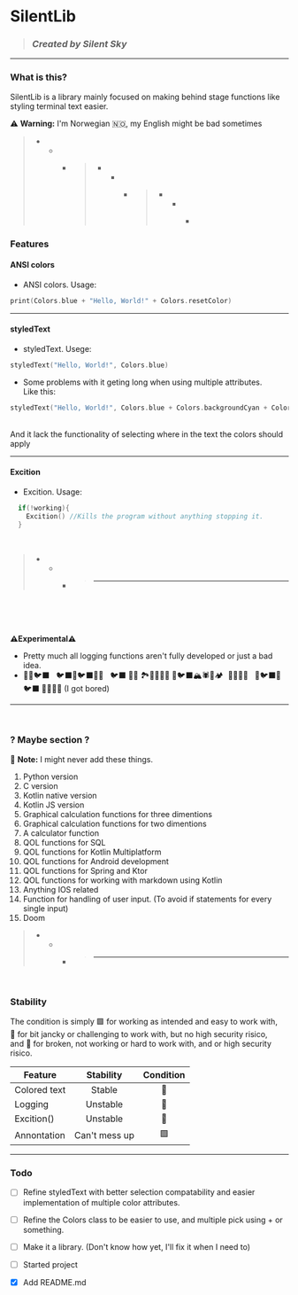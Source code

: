 # SilentLib
> ### *Created by Silent Sky*
---
### What is this?
SilentLib is a library mainly focused on making behind stage functions like styling terminal text easier.

 :warning: **Warning:** I'm Norwegian :norway:, my English might be bad sometimes
 
> - - - > - - - > - - - >


### Features
#### ANSI colors
* ANSI colors. Usage:
```Kotlin
print(Colors.blue + "Hello, World!" + Colors.resetColor)
```

---

#### styledText
* styledText. Usege:
``` Kotlin
styledText("Hello, World!", Colors.blue)
```
  - Some problems with it geting long when using multiple attributes. <br>
  Like this:
``` Kotlin
styledText("Hello, World!", Colors.blue + Colors.backgroundCyan + Colors.bold + Colors.italic + Colors.underline)
```
<br>
  And it lack the functionality of selecting where in the text the colors should apply
  
  ---
#### Excition

* Excition. Usage:
``` Kotlin
  if(!working){
    Excition() //Kills the program without anything stopping it.
  }
```

<br>

> - - - > - - -

<br>

<br><br>
**⚠️Experimental⚠️**
* Pretty much all logging functions aren't fully developed or just a bad idea.
* 🌲🌳🐦‍⬛ &nbsp; 🐦‍⬛💐🐦‍⬛🌲🌲 &nbsp; 🐦‍⬛ 🌲🦡 🏞🌳💐🌳🐌 🌲🐦‍⬛🏔🕷🌳🏕 &nbsp;🌲🧸🌲🌳 &nbsp; 🌲🐦‍⬛🌳 🐦‍⬛ 🌲🦊🌳💐 (I got bored)
---
<br>

### ? Maybe section ?

:memo: **Note:** I might never add these things.
1. Python version
2. C version
3. Kotlin native version
4. Kotlin JS version
5. Graphical calculation functions for three dimentions
6. Graphical calculation functions for two dimentions
7. A calculator function
8. QOL functions for SQL
9. QOL functions for Kotlin Multiplatform
10. QOL functions for Android development
12. QOL functions for Spring and Ktor
13. QOL functions for working with markdown using Kotlin
14. Anything IOS related
15. Function for handling of user input. (To avoid if statements for every single input)
16. Doom
 
> - - - > - - -
<br>

### Stability
The condition is simply 🟩 for working as intended and easy to work with, <br>
🔶 for bit jancky or challenging to work with, but no high security risico, <br>
and 🔴 for broken, not working or hard to work with, and or high security risico.

| Feature | Stability | Condition |
| ----------- | :-----------: | :--: |
| Colored text | Stable | 🔶 |
| Logging | Unstable | 🔴 |
| Excition() | Unstable | 🔴 |
| Annontation | Can't mess up| 🟩 |

--- 

### Todo
- [ ] Refine styledText with better selection compatability and easier implementation of multiple color attributes.
- [ ] Refine the Colors class to be easier to use, and multiple pick using + or something.
- [ ] Make it a library. (Don't know how yet, I'll fix it when I need to)
- [ ] Started project
- [x] Add README.md

